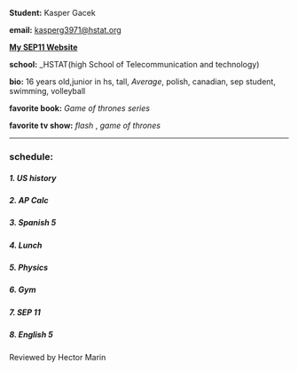 **Student:**  Kasper Gacek
  
**email:** kasperg3971@hstat.org
  
[**My SEP11 Website**](https://sites.google.com/a/hstat.org/kasperg3971sep11/)

**school:** _HSTAT(high School of Telecommunication and technology)



**bio:** 16 years old,junior in hs, tall, _Average_, polish, canadian, sep student, swimming, volleyball

**favorite book:** _Game of thrones series_

**favorite tv show:** _flash_ , _game of thrones_

---  

### **schedule:** 

##### 1. US history
##### 2. AP Calc
##### 3. Spanish 5
##### 4. Lunch
##### 5. Physics
##### 6. Gym
##### 7. SEP 11
##### 8. English 5
Reviewed by Hector Marin